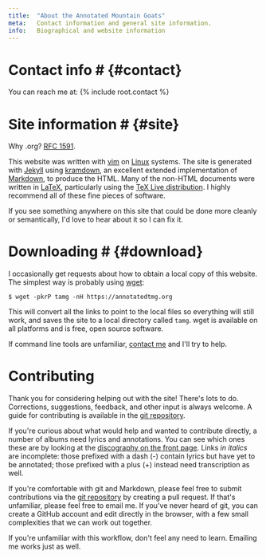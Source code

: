 ```yaml
---
title:  "About the Annotated Mountain Goats"
meta:   Contact information and general site information.
info:   Biographical and website information
---
```


# Contact info # {#contact}

You can reach me at: {% include root.contact %}

# Site information # {#site}

Why .org? [RFC 1591][].

[RFC 1591]:     http://tools.ietf.org/html/rfc1591#section-2

This website was written with [vim][] on [Linux][] systems. The site is
generated with [Jekyll][] using [kramdown][], an excellent extended
implementation of [Markdown][], to produce the HTML. Many of the non-HTML
documents were written in [LaTeX][], particularly using the [TeX Live
distribution][texlive]. I highly recommend all of these fine pieces of
software.

[linux]:        https://archlinux.org/
[kramdown]:     http://kramdown.gettalong.org
[latex]:        http://www.latex-project.org
[markdown]:     http://daringfireball.net/projects/markdown/
[python]:       http://python.org
[texlive]:      http://www.tug.org/texlive
[vim]:          http://www.vim.org
[jekyll]:       http://jekyllrb.com

If you see something anywhere on this site that could be done more cleanly or
semantically, I'd love to hear about it so I can fix it.

# Downloading # {#download}

I occasionally get requests about how to obtain a local copy of this website.
The simplest way is probably using [wget][]:

    $ wget -pkrP tamg -nH https://annotatedtmg.org 

This will convert all the links to point to the local files so everything will
still work, and saves the site to a local directory called `tamg`. wget is
available on all platforms and is free, open source software.

If command line tools are unfamiliar, [contact me](#contact) and I'll try to
help.

[wget]:         https://www.gnu.org/software/wget/

# Contributing #

Thank you for considering helping out with the site! There's lots to do.
Corrections, suggestions, feedback, and other input is always welcome. A guide
for contributing is available in the [git repository][repo].

If you're curious about what would help and wanted to contribute directly, a
number of albums need lyrics and annotations. You can see which ones these are
by looking at the [discography on the front page](index.html). Links *in
italics* are incomplete: those prefixed with a dash (-) contain lyrics but
have yet to be annotated; those prefixed with a plus (+) instead need
transcription as well.

If you're comfortable with git and Markdown, please feel free to submit
contributions via the [git repository][repo] by creating a pull request. If
that's unfamiliar, please feel free to email me. If you've never heard of git,
you can create a GitHub account and edit directly in the browser, with a few
small complexities that we can work out together.

[repo]: https://github.com/annotatedtmg/annotatedtmg

If you're unfamiliar with this workflow, don't feel any need to learn.
Emailing me works just as well.
